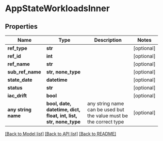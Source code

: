 # AppStateWorkloadsInner


## Properties
Name | Type | Description | Notes
------------ | ------------- | ------------- | -------------
**ref_type** | **str** |  | [optional] 
**ref_id** | **int** |  | [optional] 
**ref_name** | **str** |  | [optional] 
**sub_ref_name** | **str, none_type** |  | [optional] 
**state_date** | **datetime** |  | [optional] 
**status** | **str** |  | [optional] 
**iac_drift** | **bool** |  | [optional] 
**any string name** | **bool, date, datetime, dict, float, int, list, str, none_type** | any string name can be used but the value must be the correct type | [optional]

[[Back to Model list]](../README.md#documentation-for-models) [[Back to API list]](../README.md#documentation-for-api-endpoints) [[Back to README]](../README.md)


